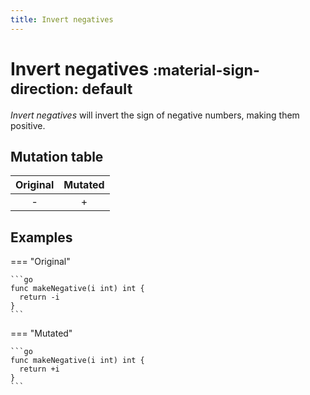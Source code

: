 ```yaml
---
title: Invert negatives
---
```


# Invert negatives <small>:material-sign-direction: default</small>

_Invert negatives_ will invert the sign of negative numbers, making them positive.

## Mutation table

|  Original  |  Mutated  |
|:----------:|:---------:|
|     -      |     +     |

## Examples

=== "Original"

    ```go
    func makeNegative(i int) int {
      return -i
    }
    ```

=== "Mutated"

    ```go
    func makeNegative(i int) int {
      return +i
    }
    ```
